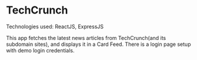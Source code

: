 # TechCrunch

Technologies used:
ReactJS, ExpressJS

This app fetches the latest news articles from TechCrunch(and its subdomain sites), and displays it in a Card Feed.
There is a login page setup with demo login credentials.